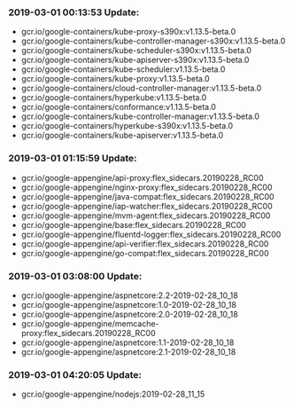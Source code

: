 ### 2019-03-01 00:13:53 Update:

- gcr.io/google-containers/kube-proxy-s390x:v1.13.5-beta.0
- gcr.io/google-containers/kube-controller-manager-s390x:v1.13.5-beta.0
- gcr.io/google-containers/kube-scheduler-s390x:v1.13.5-beta.0
- gcr.io/google-containers/kube-apiserver-s390x:v1.13.5-beta.0
- gcr.io/google-containers/kube-scheduler:v1.13.5-beta.0
- gcr.io/google-containers/kube-proxy:v1.13.5-beta.0
- gcr.io/google-containers/cloud-controller-manager:v1.13.5-beta.0
- gcr.io/google-containers/hyperkube:v1.13.5-beta.0
- gcr.io/google-containers/conformance:v1.13.5-beta.0
- gcr.io/google-containers/kube-controller-manager:v1.13.5-beta.0
- gcr.io/google-containers/hyperkube-s390x:v1.13.5-beta.0
- gcr.io/google-containers/kube-apiserver:v1.13.5-beta.0
### 2019-03-01 01:15:59 Update:

- gcr.io/google-appengine/api-proxy:flex_sidecars.20190228_RC00
- gcr.io/google-appengine/nginx-proxy:flex_sidecars.20190228_RC00
- gcr.io/google-appengine/java-compat:flex_sidecars.20190228_RC00
- gcr.io/google-appengine/iap-watcher:flex_sidecars.20190228_RC00
- gcr.io/google-appengine/mvm-agent:flex_sidecars.20190228_RC00
- gcr.io/google-appengine/base:flex_sidecars.20190228_RC00
- gcr.io/google-appengine/fluentd-logger:flex_sidecars.20190228_RC00
- gcr.io/google-appengine/api-verifier:flex_sidecars.20190228_RC00
- gcr.io/google-appengine/go-compat:flex_sidecars.20190228_RC00
### 2019-03-01 03:08:00 Update:

- gcr.io/google-appengine/aspnetcore:2.2-2019-02-28_10_18
- gcr.io/google-appengine/aspnetcore:1.0-2019-02-28_10_18
- gcr.io/google-appengine/aspnetcore:2.0-2019-02-28_10_18
- gcr.io/google-appengine/memcache-proxy:flex_sidecars.20190228_RC00
- gcr.io/google-appengine/aspnetcore:1.1-2019-02-28_10_18
- gcr.io/google-appengine/aspnetcore:2.1-2019-02-28_10_18
### 2019-03-01 04:20:05 Update:

- gcr.io/google-appengine/nodejs:2019-02-28_11_15

